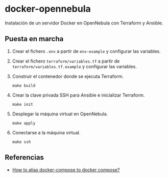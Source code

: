 # docker-opennebula

Instalación de un servidor Docker en OpenNebula con Terraform y Ansible.

## Puesta en marcha

1. Crear el fichero `.env` a partir de `env-example` y configurar las variables.
2. Crear el fichero `terraform/variables.tf` a partir de `terraform/variables.tf.example` y configurar las variables.
3. Construir el contenedor donde se ejecuta Terraform.

    ```shell
    make build
    ```
4. Crear la clave privada SSH para Ansible e inicializar Terraform.

    ```shell
    make init
    ```

5. Desplegar la máquina virtual en OpenNebula.

    ```shell
    make apply
    ```

6. Conectarse a la máquina virtual.

    ```shell
    make ssh
    ```

## Referencias

- [How to alias docker-compose to docker compose?](https://stackoverflow.com/questions/72099653/how-to-alias-docker-compose-to-docker-compose)

